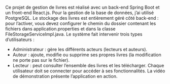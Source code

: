 Ce projet de gestion de livres est réalisé avec un back-end Spring Boot et un front-end React.js. Pour la gestion de la base de données, j’ai utilisé PostgreSQL. Le stockage des livres est entièrement géré côté back-end : pour l’activer, vous devez configurer le chemin du dossier contenant les fichiers dans application.properties et dans la classe FileStorageServiceImpl.java.
Le système fait intervenir trois types d’utilisateurs :
- Administrateur : gère les différents acteurs (lecteurs et auteurs).
- Auteur : ajoute, modifie ou supprime ses propres livres (la modification ne porte pas sur le fichier).
- Lecteur : peut consulter l’ensemble des livres et les télécharger.
Chaque utilisateur doit se connecter pour accéder à ses fonctionnalités.
La vidéo de démonstration présente l’application en action.
